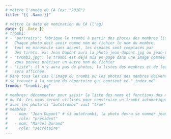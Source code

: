 ```yaml
---
# mettre l'année du CA (ex: "2018")
title: "{{ .Name }}"

# mettre la date de nomination du CA (l'ag)
date: {{ .Date }}
# trombi:
# - "portraits": fabrique le trombi à partir des photos des membres listés.
#   Chaque photo doit avoir comme nom de fichier le nom du membre,
#   tout en minuscule sans accent, les espaces sont remplacés par
#   des tirets. ex: Jean Dùpont aura la photo jean-dupont.jpg ou jean-dupont.png
# - "trombi.jpg": le trombi est déjà mis en page dans une image nommée "trombi.jpg"
#   vous pouvez préciser un autre nom de fichier
# - "liste": il n'y aura pas de photos, la listes des membres et de leur fonction
#   sera affichée.
# Dans tous les cas l'image du trombi ou les photos des membres doivent
# se trouver à la racine du répertoire qui contient ce "_index.md"
trombi: "trombi.jpg"

# membres: décommenter pour saisir la liste des noms et fonctions des membres
# du CA. Ces noms seront utilisés pour construire un trombi automatiquement
# avec les photo si "autotrombi" vaut "true"
# membres :
#   - nom: "Jean Dupont" # si autotrombi, la photo devra se nommer jean-dupont.jpg ou jean-dupont.png
#     role: "président"
#   - nom: "Marcel Durand"
#     role: "secrétaire"
---
```

